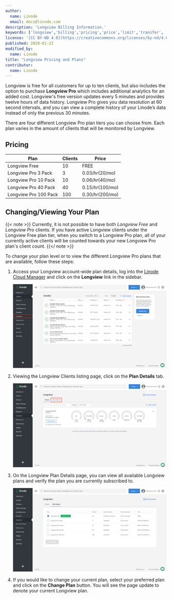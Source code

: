 ```yaml
---
author:
  name: Linode
  email: docs@linode.com
description: 'Longview Billing Information.'
keywords: ['longview','billing','pricing','price','limit','transfer', 'plan']
license: '[CC BY-ND 4.0](https://creativecommons.org/licenses/by-nd/4.0)'
published: 2020-01-22
modified_by:
  name: Linode
title: "Longview Pricing and Plans"
contributor:
  name: Linode
---
```


Longview is free for all customers for up to ten clients, but also includes the option to purchase **Longview Pro** which includes additional analytics for an added cost. Longview's free version updates every 5 minutes and provides twelve hours of data history. Longview Pro gives you data resolution at 60 second intervals, and you can view a complete history of your Linode’s data instead of only the previous 30 minutes.

There are four different Longview Pro plan tiers you can choose from. Each plan varies in the amount of clients that will be monitored by Longview.

## Pricing

| Plan | Clients | Price |
| ---------- | ----------- | ---------- |
| Longview Free | 10 | FREE |
| Longview Pro 3 Pack | 3 | $0.03/hr ($20/mo) |
| Longview Pro 10 Pack | 10 | $0.06/hr ($40/mo) |
| Longview Pro 40 Pack | 40 | $0.15/hr ($100/mo) |
| Longview Pro 100 Pack | 100 | $0.30/hr($200/mo) |

## Changing/Viewing Your Plan

{{< note >}}
Currently, it is not possible to have both *Longview Free* and *Longview Pro* clients. If you have active Longview clients under the Longview Free plan tier, when you switch to a Longview Pro plan, all of your currently active clients will be counted towards your new Longview Pro plan's client count.
{{</ note >}}

To change your plan level or to view the different Longview Pro plans that are available, follow these steps:

1. Access your Longview account-wide plan details, log into the [Linode Cloud Manager](https://cloud.linode.com/dashboard) and click on the **Longview** link in the sidebar.

    ![Access Longview in the Cloud Manager](access-longview.png "Access Longview in the Cloud Manager")

1. Viewing the Longview Clients listing page, click on the **Plan Details** tab.

    ![Access the Longview plan details page](longview-plan-details.png "Access the Longview plan details page")

1. On the Longview Plan Details page, you can view all available Longview plans and verify the plan you are currently subscribed to.

     ![Access the Longview plan details page](longview-plan-details-page.png "Access the Longview plan details page")

1. If you would like to change your current plan, select your preferred plan and click on the **Change Plan** button. You will see the page update to denote your current Longview plan.